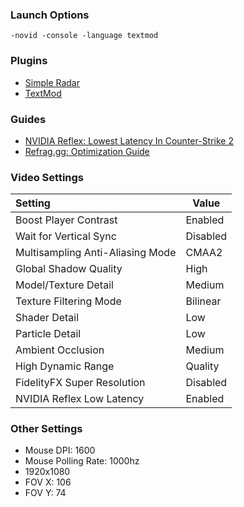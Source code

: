 ### Launch Options
```
-novid -console -language textmod
```

### Plugins
- [Simple Radar](http://simpleradar.com/)
- [TextMod](https://gist.github.com/xPaw/056b29be7ae9c143ed623a9c4c10cf50)

### Guides
- [NVIDIA Reflex: Lowest Latency In Counter-Strike 2](https://steamcommunity.com/sharedfiles/filedetails/?id=3039023209)
- [Refrag.gg: Optimization Guide](https://wiki.refrag.gg/en/pc-optimization-increase-fps-csgo)

### Video Settings

|Setting|Value|
|:---|---|
|Boost Player Contrast| Enabled |
|Wait for Vertical Sync | Disabled|
|Multisampling Anti-Aliasing Mode | CMAA2|
|Global Shadow Quality | High |
|Model/Texture Detail | Medium |
|Texture Filtering Mode | Bilinear |
|Shader Detail | Low |
|Particle Detail | Low |
|Ambient Occlusion | Medium |
|High Dynamic Range | Quality |
|FidelityFX Super Resolution | Disabled |
|NVIDIA Reflex Low Latency | Enabled |


### Other Settings
- Mouse DPI: 1600
- Mouse Polling Rate: 1000hz
- 1920x1080
- FOV X: 106
- FOV Y: 74
